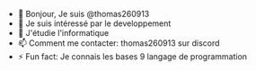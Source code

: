 - 👋 Bonjour, Je suis @thomas260913
- 👀 Je suis intéressé par le developpement
- 🌱 J'étudie l'informatique
- 📫 Comment me contacter: thomas260913 sur discord
- ⚡ Fun fact: Je connais les bases 9 langage de programmation
